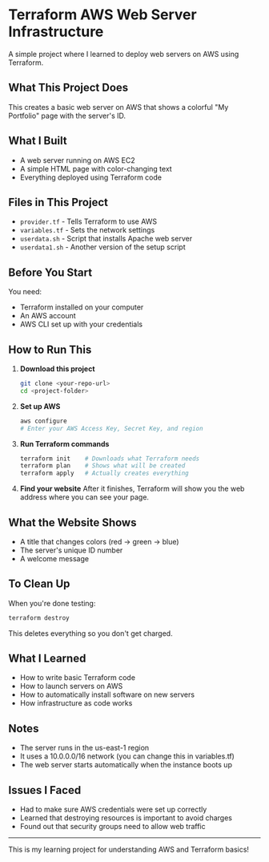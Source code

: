 # Terraform AWS Web Server Infrastructure

A simple project where I learned to deploy web servers on AWS using Terraform.

## What This Project Does

This creates a basic web server on AWS that shows a colorful "My Portfolio" page with the server's ID.

## What I Built

- A web server running on AWS EC2
- A simple HTML page with color-changing text
- Everything deployed using Terraform code

## Files in This Project

- `provider.tf` - Tells Terraform to use AWS
- `variables.tf` - Sets the network settings
- `userdata.sh` - Script that installs Apache web server
- `userdata1.sh` - Another version of the setup script

## Before You Start

You need:
- Terraform installed on your computer
- An AWS account
- AWS CLI set up with your credentials

## How to Run This

1. **Download this project**
   ```bash
   git clone <your-repo-url>
   cd <project-folder>
   ```

2. **Set up AWS**
   ```bash
   aws configure
   # Enter your AWS Access Key, Secret Key, and region
   ```

3. **Run Terraform commands**
   ```bash
   terraform init    # Downloads what Terraform needs
   terraform plan    # Shows what will be created
   terraform apply   # Actually creates everything
   ```

4. **Find your website**
   After it finishes, Terraform will show you the web address where you can see your page.

## What the Website Shows

- A title that changes colors (red → green → blue)
- The server's unique ID number
- A welcome message

## To Clean Up

When you're done testing:
```bash
terraform destroy
```
This deletes everything so you don't get charged.

## What I Learned

- How to write basic Terraform code
- How to launch servers on AWS
- How to automatically install software on new servers
- How infrastructure as code works

## Notes

- The server runs in the us-east-1 region
- It uses a 10.0.0.0/16 network (you can change this in variables.tf)
- The web server starts automatically when the instance boots up

## Issues I Faced

- Had to make sure AWS credentials were set up correctly
- Learned that destroying resources is important to avoid charges
- Found out that security groups need to allow web traffic

---

This is my learning project for understanding AWS and Terraform basics!
